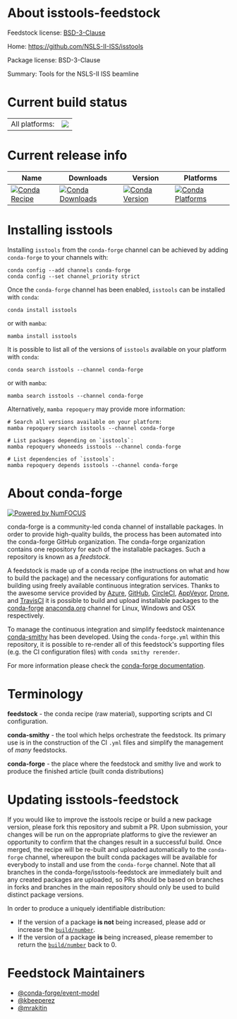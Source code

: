 About isstools-feedstock
========================

Feedstock license: [BSD-3-Clause](https://github.com/conda-forge/isstools-feedstock/blob/main/LICENSE.txt)

Home: https://github.com/NSLS-II-ISS/isstools

Package license: BSD-3-Clause

Summary: Tools for the NSLS-II ISS beamline

Current build status
====================


<table><tr><td>All platforms:</td>
    <td>
      <a href="https://dev.azure.com/conda-forge/feedstock-builds/_build/latest?definitionId=13423&branchName=main">
        <img src="https://dev.azure.com/conda-forge/feedstock-builds/_apis/build/status/isstools-feedstock?branchName=main">
      </a>
    </td>
  </tr>
</table>

Current release info
====================

| Name | Downloads | Version | Platforms |
| --- | --- | --- | --- |
| [![Conda Recipe](https://img.shields.io/badge/recipe-isstools-green.svg)](https://anaconda.org/conda-forge/isstools) | [![Conda Downloads](https://img.shields.io/conda/dn/conda-forge/isstools.svg)](https://anaconda.org/conda-forge/isstools) | [![Conda Version](https://img.shields.io/conda/vn/conda-forge/isstools.svg)](https://anaconda.org/conda-forge/isstools) | [![Conda Platforms](https://img.shields.io/conda/pn/conda-forge/isstools.svg)](https://anaconda.org/conda-forge/isstools) |

Installing isstools
===================

Installing `isstools` from the `conda-forge` channel can be achieved by adding `conda-forge` to your channels with:

```
conda config --add channels conda-forge
conda config --set channel_priority strict
```

Once the `conda-forge` channel has been enabled, `isstools` can be installed with `conda`:

```
conda install isstools
```

or with `mamba`:

```
mamba install isstools
```

It is possible to list all of the versions of `isstools` available on your platform with `conda`:

```
conda search isstools --channel conda-forge
```

or with `mamba`:

```
mamba search isstools --channel conda-forge
```

Alternatively, `mamba repoquery` may provide more information:

```
# Search all versions available on your platform:
mamba repoquery search isstools --channel conda-forge

# List packages depending on `isstools`:
mamba repoquery whoneeds isstools --channel conda-forge

# List dependencies of `isstools`:
mamba repoquery depends isstools --channel conda-forge
```


About conda-forge
=================

[![Powered by
NumFOCUS](https://img.shields.io/badge/powered%20by-NumFOCUS-orange.svg?style=flat&colorA=E1523D&colorB=007D8A)](https://numfocus.org)

conda-forge is a community-led conda channel of installable packages.
In order to provide high-quality builds, the process has been automated into the
conda-forge GitHub organization. The conda-forge organization contains one repository
for each of the installable packages. Such a repository is known as a *feedstock*.

A feedstock is made up of a conda recipe (the instructions on what and how to build
the package) and the necessary configurations for automatic building using freely
available continuous integration services. Thanks to the awesome service provided by
[Azure](https://azure.microsoft.com/en-us/services/devops/), [GitHub](https://github.com/),
[CircleCI](https://circleci.com/), [AppVeyor](https://www.appveyor.com/),
[Drone](https://cloud.drone.io/welcome), and [TravisCI](https://travis-ci.com/)
it is possible to build and upload installable packages to the
[conda-forge](https://anaconda.org/conda-forge) [anaconda.org](https://anaconda.org/)
channel for Linux, Windows and OSX respectively.

To manage the continuous integration and simplify feedstock maintenance
[conda-smithy](https://github.com/conda-forge/conda-smithy) has been developed.
Using the ``conda-forge.yml`` within this repository, it is possible to re-render all of
this feedstock's supporting files (e.g. the CI configuration files) with ``conda smithy rerender``.

For more information please check the [conda-forge documentation](https://conda-forge.org/docs/).

Terminology
===========

**feedstock** - the conda recipe (raw material), supporting scripts and CI configuration.

**conda-smithy** - the tool which helps orchestrate the feedstock.
                   Its primary use is in the construction of the CI ``.yml`` files
                   and simplify the management of *many* feedstocks.

**conda-forge** - the place where the feedstock and smithy live and work to
                  produce the finished article (built conda distributions)


Updating isstools-feedstock
===========================

If you would like to improve the isstools recipe or build a new
package version, please fork this repository and submit a PR. Upon submission,
your changes will be run on the appropriate platforms to give the reviewer an
opportunity to confirm that the changes result in a successful build. Once
merged, the recipe will be re-built and uploaded automatically to the
`conda-forge` channel, whereupon the built conda packages will be available for
everybody to install and use from the `conda-forge` channel.
Note that all branches in the conda-forge/isstools-feedstock are
immediately built and any created packages are uploaded, so PRs should be based
on branches in forks and branches in the main repository should only be used to
build distinct package versions.

In order to produce a uniquely identifiable distribution:
 * If the version of a package **is not** being increased, please add or increase
   the [``build/number``](https://docs.conda.io/projects/conda-build/en/latest/resources/define-metadata.html#build-number-and-string).
 * If the version of a package **is** being increased, please remember to return
   the [``build/number``](https://docs.conda.io/projects/conda-build/en/latest/resources/define-metadata.html#build-number-and-string)
   back to 0.

Feedstock Maintainers
=====================

* [@conda-forge/event-model](https://github.com/orgs/conda-forge/teams/event-model/)
* [@kbeeperez](https://github.com/kbeeperez/)
* [@mrakitin](https://github.com/mrakitin/)

